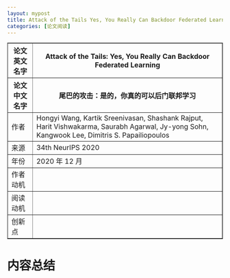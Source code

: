 ```yaml
---
layout: mypost
title: Attack of the Tails Yes, You Really Can Backdoor Federated Learning
categories: [论文阅读]
---
```


<table border="1">
    <tr>
        <th>论文英文名字</th>
        <th>Attack of the Tails: Yes, You Really Can Backdoor Federated Learning</th>
    </tr>
    <tr>
        <th>论文中文名字</th>
        <th>尾巴的攻击：是的，你真的可以后门联邦学习</th>
    </tr>
    <tr>
        <td>作者</td>
        <td>Hongyi Wang, Kartik Sreenivasan, Shashank Rajput, Harit Vishwakarma, Saurabh Agarwal, Jy-yong Sohn, Kangwook Lee, Dimitris S. Papailiopoulos</td>
    </tr>
    <tr>
        <td>来源</td>
        <td>34th NeurIPS 2020</td>
    </tr>
    <tr>
        <td>年份</td>
        <td>2020 年 12 月</td>
    </tr>
    <tr>
        <td>作者动机</td>
        <td></td>
    </tr>
    <tr>
        <td>阅读动机</td>
        <td></td>
    </tr>
    <tr>
        <td>创新点</td>
        <td></td>
    </tr>
</table>

# 内容总结  

